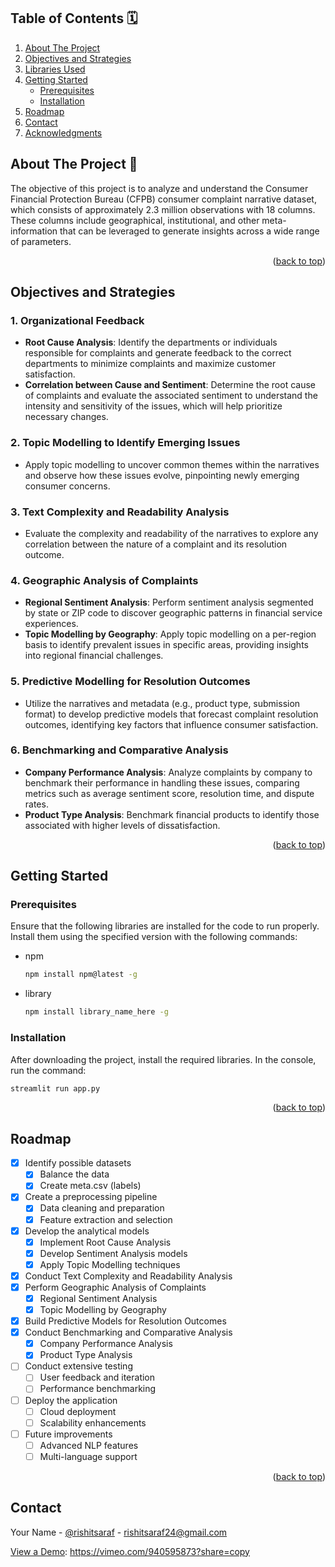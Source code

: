 <!-- TABLE OF CONTENTS -->

## Table of Contents 🗓
<ol>
  <li>
    <a href="#about-the-project">About The Project</a>
  </li>
  <li>
    <a href="#objectives-and-strategies">Objectives and Strategies</a>
  </li>
  <li>
    <a href="#libraries-used">Libraries Used</a>
  </li>
  <li>
    <a href="#getting-started">Getting Started</a>
    <ul>
      <li><a href="#prerequisites">Prerequisites</a></li>
      <li><a href="#installation">Installation</a></li>
    </ul>
  </li>
  <li><a href="#roadmap">Roadmap</a></li>
  <li><a href="#contact">Contact</a></li>
  <li><a href="#acknowledgments">Acknowledgments</a></li>
</ol>

<!-- ABOUT THE PROJECT -->
## About The Project 🚀

The objective of this project is to analyze and understand the Consumer Financial Protection Bureau (CFPB) consumer complaint narrative dataset, which consists of approximately 2.3 million observations with 18 columns. These columns include geographical, institutional, and other meta-information that can be leveraged to generate insights across a wide range of parameters.

<p align="right">(<a href="#table-of-contents">back to top</a>)</p>

<!-- OBJECTIVES AND STRATEGIES -->
## Objectives and Strategies

### 1. Organizational Feedback

- **Root Cause Analysis**: Identify the departments or individuals responsible for complaints and generate feedback to the correct departments to minimize complaints and maximize customer satisfaction.
- **Correlation between Cause and Sentiment**: Determine the root cause of complaints and evaluate the associated sentiment to understand the intensity and sensitivity of the issues, which will help prioritize necessary changes.

### 2. Topic Modelling to Identify Emerging Issues

- Apply topic modelling to uncover common themes within the narratives and observe how these issues evolve, pinpointing newly emerging consumer concerns.

### 3. Text Complexity and Readability Analysis

- Evaluate the complexity and readability of the narratives to explore any correlation between the nature of a complaint and its resolution outcome.

### 4. Geographic Analysis of Complaints

- **Regional Sentiment Analysis**: Perform sentiment analysis segmented by state or ZIP code to discover geographic patterns in financial service experiences.
- **Topic Modelling by Geography**: Apply topic modelling on a per-region basis to identify prevalent issues in specific areas, providing insights into regional financial challenges.

### 5. Predictive Modelling for Resolution Outcomes

- Utilize the narratives and metadata (e.g., product type, submission format) to develop predictive models that forecast complaint resolution outcomes, identifying key factors that influence consumer satisfaction.

### 6. Benchmarking and Comparative Analysis

- **Company Performance Analysis**: Analyze complaints by company to benchmark their performance in handling these issues, comparing metrics such as average sentiment score, resolution time, and dispute rates.
- **Product Type Analysis**: Benchmark financial products to identify those associated with higher levels of dissatisfaction.

<p align="right">(<a href="#table-of-contents">back to top</a>)</p>

<!-- GETTING STARTED -->
## Getting Started

### Prerequisites

Ensure that the following libraries are installed for the code to run properly. Install them using the specified version with the following commands:
* npm
  ```sh
  npm install npm@latest -g
  ```
* library
  ```sh
  npm install library_name_here -g
  ```

### Installation

After downloading the project, install the required libraries. In the console, run the command:
```sh
streamlit run app.py
```

<p align="right">(<a href="#table-of-contents">back to top</a>)</p>

<!-- ROADMAP -->
## Roadmap

- [x] Identify possible datasets
  - [x] Balance the data
  - [x] Create meta.csv (labels)
- [x] Create a preprocessing pipeline
  - [x] Data cleaning and preparation
  - [x] Feature extraction and selection
- [x] Develop the analytical models
  - [x] Implement Root Cause Analysis
  - [x] Develop Sentiment Analysis models
  - [x] Apply Topic Modelling techniques
- [x] Conduct Text Complexity and Readability Analysis
- [x] Perform Geographic Analysis of Complaints
  - [x] Regional Sentiment Analysis
  - [x] Topic Modelling by Geography
- [x] Build Predictive Models for Resolution Outcomes
- [x] Conduct Benchmarking and Comparative Analysis
  - [x] Company Performance Analysis
  - [x] Product Type Analysis
- [ ] Conduct extensive testing
  - [ ] User feedback and iteration
  - [ ] Performance benchmarking
- [ ] Deploy the application
  - [ ] Cloud deployment
  - [ ] Scalability enhancements
- [ ] Future improvements
  - [ ] Advanced NLP features
  - [ ] Multi-language support

<p align="right">(<a href="#table-of-contents">back to top</a>)</p>

<!-- CONTACT -->
## Contact

Your Name - [@rishitsaraf](https://github.com/rishitsaraf) - rishitsaraf24@gmail.com

<a href = "https://vimeo.com/940595873?share=copy"> View a Demo</a>: https://vimeo.com/940595873?share=copy
